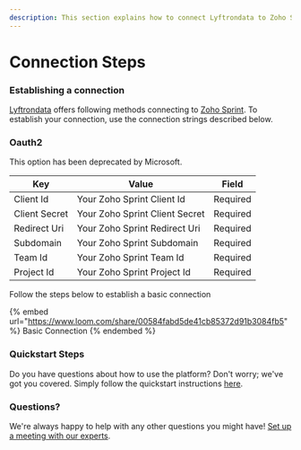 ```yaml
---
description: This section explains how to connect Lyftrondata to Zoho Sprint.
---
```


# Connection Steps

### Establishing a connection

[Lyftrondata](https://www.lyftrondata.com) offers following methods connecting to [Zoho Sprint](https://www.lyftrondata.com/integration/business-analytics/zoho-sprint/). To establish your connection, use the connection strings described below.

### Oauth2

This option has been deprecated by Microsoft.

| Key           | Value                          | Field    |
| ------------- | ------------------------------ | -------- |
| Client Id     | Your Zoho Sprint Client Id     | Required |
| Client Secret | Your Zoho Sprint Client Secret | Required |
| Redirect Uri  | Your Zoho Sprint Redirect Uri  | Required |
| Subdomain     | Your Zoho Sprint Subdomain     | Required |
| Team Id       | Your Zoho Sprint Team Id       | Required |
| Project Id    | Your Zoho Sprint Project Id    | Required |

Follow the steps below to establish a basic connection

{% embed url="https://www.loom.com/share/00584fabd5de41cb85372d91b3084fb5" %}
Basic Connection
{% endembed %}

### Quickstart Steps

Do you have questions about how to use the platform? Don't worry; we've got you covered. Simply follow the quickstart instructions [here](./).

### Questions? <a href="#questions" id="questions"></a>

We're always happy to help with any other questions you might have! [Set up a meeting with our experts](https://www.lyftrondata.com/book-a-meeting/).
